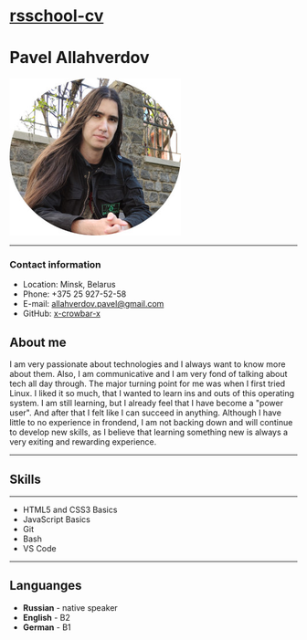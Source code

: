 # [rsschool-cv](https://x-crowbar-x.github.io/rsschool-cv/cv)
# Pavel Allahverdov
![Picture of me](img/IMG_20210510_181511.jpg)
****
### Contact information
- Location: Minsk, Belarus
- Phone: +375 25 927-52-58
- E-mail: allahverdov.pavel@gmail.com
- GitHub: [x-crowbar-x](https://github.com/x-crowbar-x)

## About me

I am very passionate about technologies and I always want to know more about them. Also, I am communicative and I am very fond of talking about tech all day through. The major turning point for me was when I first tried Linux. I liked it so much, that I wanted to learn ins and outs of this operating system. I am still learning, but I already feel that I have become a "power user". And after that I felt like I can succeed in anything. Although I have little to no experience in frondend, I am not backing down and will continue to develop new skills, as I believe that learning something new is always a very exiting and rewarding experience.

****

## Skills
****
- HTML5 and CSS3 Basics
- JavaScript Basics
- Git
- Bash
- VS Code

****

## Languanges

* **Russian** - native speaker
* **English** - B2
* **German** - B1
